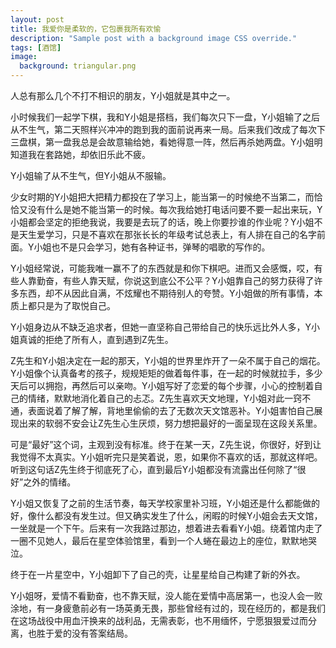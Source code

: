 ```yaml
---
layout: post
title: 我爱你是柔软的，它包裹我所有欢愉
description: "Sample post with a background image CSS override."
tags: [酒馆]
image: 
  background: triangular.png
---
```


人总有那么几个不打不相识的朋友，Y小姐就是其中之一。
 
小时候我们一起学下棋，我和Y小姐是搭档，我们每次只下一盘，Y小姐输了之后从不生气，第二天照样兴冲冲的跑到我的面前说再来一局。后来我们改成了每次下三盘棋，第一盘我总是会故意输给她，看她得意一阵，然后再杀她两盘。Y小姐明知道我在套路她，却依旧乐此不疲。
 
Y小姐输了从不生气，但Y小姐从不服输。
 
少女时期的Y小姐把大把精力都投在了学习上，能当第一的时候绝不当第二，而恰恰又没有什么是她不能当第一的时候。每次我给她打电话问要不要一起出来玩，Y小姐都会坚定的拒绝我说，我要是去玩了的话，晚上你要抄谁的作业呢？Y小姐不是天生爱学习，只是不喜欢在那张长长的年级考试总表上，有人排在自己的名字前面。Y小姐也不是只会学习，她有各种证书，弹琴的唱歌的写作的。
 
Y小姐经常说，可能我唯一赢不了的东西就是和你下棋吧。进而又会感慨，哎，有些人靠勤奋，有些人靠天赋，你说这到底公不公平？Y小姐靠自己的努力获得了许多东西，却不从因此自满，不炫耀也不期待别人的夸赞。Y小姐做的所有事情，本质上都只是为了取悦自己。
 
Y小姐身边从不缺乏追求者，但她一直坚称自己带给自己的快乐远比外人多，Y小姐真诚的拒绝了所有人，直到遇到Z先生。
 
Z先生和Y小姐决定在一起的那天，Y小姐的世界里炸开了一朵不属于自己的烟花。Y小姐像个认真备考的孩子，规规矩矩的做着每件事，在一起的时候就拉手，多少天后可以拥抱，再然后可以亲吻。Y小姐写好了恋爱的每个步骤，小心的控制着自己的情绪，默默地消化着自己的忐忑。Z先生喜欢天文地理，Y小姐对此一窍不通，表面说着了解了解，背地里偷偷的去了无数次天文馆恶补。Y小姐害怕自己展现出来的软弱不安会让Z先生心生厌烦，努力想把最好的一面呈现在这段关系里。
 
可是“最好”这个词，主观到没有标准。终于在某一天，Z先生说，你很好，好到让我觉得不太真实。Y小姐听完只是笑着说，恩，如果你不喜欢的话，那就这样吧。听到这句话Z先生终于彻底死了心，直到最后Y小姐都没有流露出任何除了“很好”之外的情绪。
 
Y小姐又恢复了之前的生活节奏，每天学校家里补习班，Y小姐还是什么都能做的好，像什么都没有发生过。但又确实发生了什么，闲暇的时候Y小姐会去天文馆，一坐就是一个下午。后来有一次我路过那边，想着进去看看Y小姐。绕着馆内走了一圈不见她人，最后在星空体验馆里，看到一个人蜷在最边上的座位，默默地哭泣。

终于在一片星空中，Y小姐卸下了自己的壳，让星星给自己构建了新的外衣。

Y小姐呀，爱情不看勤奋，也不靠天赋，没人能在爱情中高居第一，也没人会一败涂地，有一身疲惫前必有一场英勇无畏，那些曾经有过的，现在经历的，都是我们在这场战役中用血汗换来的战利品，无需表彰，也不用缅怀，宁愿狠狠爱过而分离，也胜于爱的没有答案结局。

